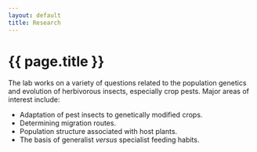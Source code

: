 ```yaml
---
layout: default
title: Research
---
```


# {{ page.title }}

The lab works on a variety of questions related to the population genetics and evolution of herbivorous insects, especially crop pests. Major areas of interest include:

* Adaptation of pest insects to genetically modified crops.
* Determining migration routes.
* Population structure associated with host plants.
* The basis of generalist *versus* specialist feeding habits.